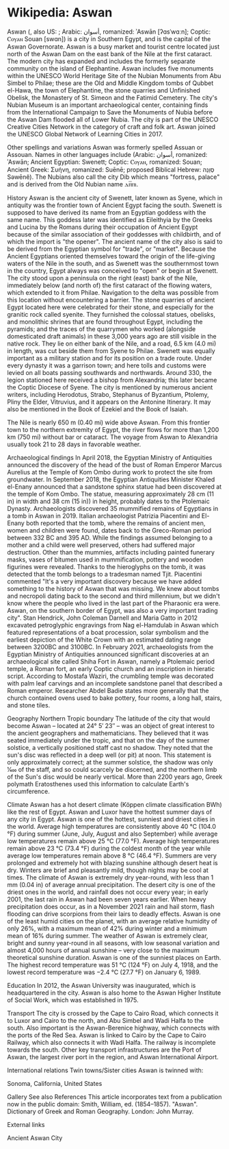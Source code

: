 
# Wikipedia: Aswan
Aswan (, also US: ; Arabic: أسوان, romanized: ʾAswān [ʔɑsˈwɑːn]; Coptic: Ⲥⲟⲩⲁⲛ Souan [swɑn]) is a city in Southern Egypt, and is the capital of the Aswan Governorate.
Aswan is a busy market and tourist centre located just north of the Aswan Dam on the east bank of the Nile at the first cataract. The modern city has expanded and includes the formerly separate community on the island of Elephantine.
Aswan includes five monuments within the UNESCO World Heritage Site of the Nubian Monuments from Abu Simbel to Philae; these are the Old and Middle Kingdom tombs of Qubbet el-Hawa, the town of Elephantine, the stone quarries and Unfinished Obelisk, the Monastery of St. Simeon and the Fatimid Cemetery. The city's Nubian Museum is an important archaeological center, containing finds from the International Campaign to Save the Monuments of Nubia before the Aswan Dam flooded all of Lower Nubia.
The city is part of the UNESCO Creative Cities Network in the category of craft and folk art. Aswan joined the UNESCO Global Network of Learning Cities in 2017.

Other spellings and variations
Aswan was formerly spelled Assuan or Assouan. Names in other languages include (Arabic: أسوان, romanized: ʾAswān; Ancient Egyptian: Swenett; Coptic: Ⲥⲟⲩⲁⲛ, romanized: Souan; Ancient Greek: Συήνη, romanized: Suēnē; proposed Biblical Hebrew: סְוֵנֵה Sǝwēnê). The Nubians also call the city Dib which means "fortress, palace" and is derived from the Old Nubian name ⲇⲡ̅ⲡⲓ.

History
Aswan is the ancient city of Swenett, later known as Syene, which in antiquity was the frontier town of Ancient Egypt facing the south. Swenett is supposed to have derived its name from an Egyptian goddess with the same name. This goddess later was identified as Eileithyia by the Greeks and Lucina by the Romans during their occupation of Ancient Egypt because of the similar association of their goddesses with childbirth, and of which the import is "the opener". The ancient name of the city also is said to be derived from the Egyptian symbol for "trade", or "market".
Because the Ancient Egyptians oriented themselves toward the origin of the life-giving waters of the Nile in the south, and as Swenett was the southernmost town in the country, Egypt always was conceived to "open" or begin at Swenett. The city stood upon a peninsula on the right (east) bank of the Nile, immediately below (and north of) the first cataract of the flowing waters, which extended to it from Philae. Navigation to the delta was possible from this location without encountering a barrier.
The stone quarries of ancient Egypt located here were celebrated for their stone, and especially for the granitic rock called syenite. They furnished the colossal statues, obelisks, and monolithic shrines that are found throughout Egypt, including the pyramids; and the traces of the quarrymen who worked (alongside domesticated draft animals) in these 3,000 years ago are still visible in the native rock. They lie on either bank of the Nile, and a road, 6.5 km (4.0 mi) in length, was cut beside them from Syene to Philae.
Swenett was equally important as a military station and for its position on a trade route. Under every dynasty it was a garrison town; and here tolls and customs were levied on all boats passing southwards and northwards. Around 330, the legion stationed here received a bishop from Alexandria; this later became the Coptic Diocese of Syene. The city is mentioned by numerous ancient writers, including Herodotus, Strabo, Stephanus of Byzantium, Ptolemy, Pliny the Elder, Vitruvius, and it appears on the Antonine Itinerary. It may also be mentioned in the Book of Ezekiel and the Book of Isaiah.

The Nile is nearly 650 m (0.40 mi) wide above Aswan. From this frontier town to the northern extremity of Egypt, the river flows for more than 1,200 km (750 mi) without bar or cataract. The voyage from Aswan to Alexandria usually took 21 to 28 days in favorable weather.

Archaeological findings
In April 2018, the Egyptian Ministry of Antiquities announced the discovery of the head of the bust of Roman Emperor Marcus Aurelius at the Temple of Kom Ombo during work to protect the site from groundwater.
In September 2018, the Egyptian Antiquities Minister Khaled el-Enany announced that a sandstone sphinx statue had been discovered at the temple of Kom Ombo. The statue, measuring approximately 28 cm (11 in) in width and 38 cm (15 in)) in height, probably dates to the Ptolemaic Dynasty.
Archaeologists discovered 35 mummified remains of Egyptians in a tomb in Aswan in 2019. Italian archaeologist Patrizia Piacentini and El-Enany both reported that the tomb, where the remains of ancient men, women and children were found, dates back to the Greco-Roman period between 332 BC and 395 AD. While the findings assumed belonging to a mother and a child were well preserved, others had suffered major destruction. Other than the mummies, artifacts including painted funerary masks, vases of bitumen used in mummification, pottery and wooden figurines were revealed. Thanks to the hieroglyphs on the tomb, it was detected that the tomb belongs to a tradesman named Tjit.
Piacentini commented "It's a very important discovery because we have added something to the history of Aswan that was missing. We knew about tombs and necropoli dating back to the second and third millennium, but we didn't know where the people who lived in the last part of the Pharaonic era were. Aswan, on the southern border of Egypt, was also a very important trading city".
Stan Hendrick, John Coleman Darnell and Maria Gatto in 2012 excavated petroglyphic engravings from Nag el-Hamdulab in Aswan which featured representations of a boat procession, solar symbolism and the earliest depiction of the White Crown with an estimated dating range between 3200BC and 3100BC.
In February 2021, archaeologists from the Egyptian Ministry of Antiquities announced significant discoveries at an archaeological site called Shiha Fort in Aswan, namely a Ptolemaic period temple, a Roman fort, an early Coptic church and an inscription in hieratic script. According to Mostafa Waziri, the crumbling temple was decorated with palm leaf carvings and an incomplete sandstone panel that described a Roman emperor. Researcher Abdel Badie states more generally that the church contained ovens used to bake pottery, four rooms, a long hall, stairs, and stone tiles.

Geography
Northern Tropic boundary
The latitude of the city that would become Aswan – located at 24° 5′ 23″ – was an object of great interest to the ancient geographers and mathematicians. They believed that it was seated immediately under the tropic, and that on the day of the summer solstice, a vertically positioned staff cast no shadow. They noted that the sun's disc was reflected in a deep well (or pit) at noon. This statement is only approximately correct; at the summer solstice, the shadow was only 1⁄400 of the staff, and so could scarcely be discerned, and the northern limb of the Sun's disc would be nearly vertical. More than 2200 years ago, Greek polymath Eratosthenes used this information to calculate Earth's circumference.

Climate
Aswan has a hot desert climate (Köppen climate classification BWh) like the rest of Egypt. Aswan and Luxor have the hottest summer days of any city in Egypt. Aswan is one of the hottest, sunniest and driest cities in the world. Average high temperatures are consistently above 40 °C (104.0 °F) during summer (June, July, August and also September) while average low temperatures remain above 25 °C (77.0 °F). Average high temperatures remain above 23 °C (73.4 °F) during the coldest month of the year while average low temperatures remain above 8 °C (46.4 °F). Summers are very prolonged and extremely hot with blazing sunshine although desert heat is dry. Winters are brief and pleasantly mild, though nights may be cool at times.
The climate of Aswan is extremely dry year-round, with less than 1 mm (0.04 in) of average annual precipitation. The desert city is one of the driest ones in the world, and rainfall does not occur every year; in early 2001, the last rain in Aswan had been seven years earlier. When heavy precipitation does occur, as in a November 2021 rain and hail storm, flash flooding can drive scorpions from their lairs to deadly effects. Aswan is one of the least humid cities on the planet, with an average relative humidity of only 26%, with a maximum mean of 42% during winter and a minimum mean of 16% during summer.
The weather of Aswan is extremely clear, bright and sunny year-round in all seasons, with low seasonal variation and almost 4,000 hours of annual sunshine – very close to the maximum theoretical sunshine duration. Aswan is one of the sunniest places on Earth.
The highest record temperature was 51 °C (124 °F) on July 4, 1918, and the lowest record temperature was −2.4 °C (27.7 °F) on January 6, 1989.

Education
In 2012, the Aswan University was inaugurated, which is headquartered in the city. Aswan is also home to the Aswan Higher Institute of Social Work, which was established in 1975.

Transport
The city is crossed by the Cape to Cairo Road, which connects it to Luxor and Cairo to the north, and Abu Simbel and Wadi Halfa to the south. Also important is the Aswan-Berenice highway, which connects with the ports of the Red Sea.
Aswan is linked to Cairo by the Cape to Cairo Railway, which also connects it with Wadi Halfa. The railway is incomplete towards the south.
Other key transport infrastructures are the Port of Aswan, the largest river port in the region, and Aswan International Airport.

International relations
Twin towns/Sister cities
Aswan is twinned with:

Sonoma, California, United States

Gallery
See also
References
This article incorporates text from a publication now in the public domain: Smith, William, ed. (1854–1857). "Aswan". Dictionary of Greek and Roman Geography. London: John Murray.

External links

Ancient Aswan City